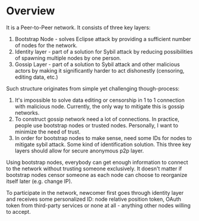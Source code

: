 # Overview

It is a Peer-to-Peer network. It consists of three key layers:
1. Bootstrap Node - solves Eclipse attack by providing a sufficient number of nodes
for the network.
2. Identity layer - part of a solution for Sybil attack by reducing possibilities of
spawning multiple nodes by one person.
3. Gossip Layer - part of a solution to Sybil attack and other malicious actors by
making it significantly harder to act dishonestly (censoring, editing data, etc.)

Such structure originates from simple yet challenging though-process:
1. It's impossible to solve data editing or censorship in 1 to 1 connection with 
malicious node. Currently, the only way to mitigate this is gossip networks.
2. To construct gossip network need a lot of connections. In practice, people use
bootstrap nodes or trusted nodes. Personally, I want to minimize the need of trust.
3. In order for bootstrap nodes to make sense, need some IDs for nodes to mitigate
sybil attack. Some kind of identification solution.
This three key layers should allow for secure anonymous p2p layer.

Using bootstrap nodes, everybody can get enough information to connect to the
network without trusting someone exclusively. It doesn't matter if bootstrap nodes
censor someone as each node can choose to reorganize itself later (e.g. change IP).

To participate in the network, newcomer first goes through identity layer and receives
some personalized ID: node relative position token, OAuth token from third-party
services or none at all - anything other nodes willing to accept.

